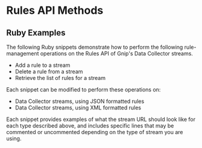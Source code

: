 <h1>Rules API Methods</h1>
<h2>Ruby Examples</h2>
<p>The following Ruby snippets demonstrate how to perform the following rule-management operations on the Rules API of Gnip's Data Collector streams.
<ul>
	<li>
		Add a rule to a stream</li>
	<li>
		Delete a rule from a stream</li>
	<li>
		Retrieve the list of rules for a stream</li>
</ul>
</p>
<p>Each snippet can be modified to perform these operations on:
<ul>
	<li>
		Data Collector streams, using JSON formatted rules</li>
	<li>
		Data Collector streams, using XML formatted rules</li>
</ul>
</p>
<p>Each snippet provides examples of what the stream URL should look like for each type described above, and includes specific lines that may be commented or uncommented depending on the type of stream you are using.</p>
